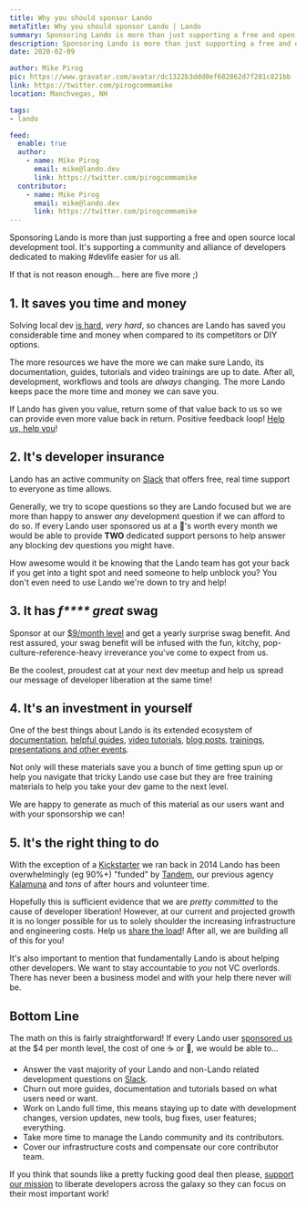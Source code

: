 ```yaml
---
title: Why you should sponsor Lando
metaTitle: Why you should sponsor Lando | Lando
summary: Sponsoring Lando is more than just supporting a free and open source local development tool, it's supporting a community of developers dedicated to making development easier for all of us.
description: Sponsoring Lando is more than just supporting a free and open source local development tool, it's supporting a community of developers dedicated to making development easier for all of us.
date: 2020-02-09

author: Mike Pirog
pic: https://www.gravatar.com/avatar/dc1322b3ddd0ef682862d7f281c821bb
link: https://twitter.com/pirogcommamike
location: Manchvegas, NH

tags:
- lando

feed:
  enable: true
  author:
    - name: Mike Pirog
      email: mike@lando.dev
      link: https://twitter.com/pirogcommamike
  contributor:
    - name: Mike Pirog
      email: mike@lando.dev
      link: https://twitter.com/pirogcommamike
---
```


Sponsoring Lando is more than just supporting a free and open source local development tool. It's supporting a community and alliance of developers dedicated to making #devlife easier for us all.

If that is not reason enough... here are five more ;)

## 1. It saves you time and money

Solving local dev [is hard](/2017/10/23/journey-lando/), _very hard_, so chances are Lando has saved you considerable time and money when compared to its competitors or DIY options.

The more resources we have the more we can make sure Lando, its documentation, guides, tutorials and video trainings are up to date. After all, development, workflows and tools are _always_ changing. The more Lando keeps pace the more time and money we can save you.

If Lando has given you value, return some of that value back to us so we can provide even more value back in return. Positive feedback loop! [Help us, help you](https://www.youtube.com/watch?v=XmlXU4uK5rA)!

## 2. It's developer insurance

Lando has an active community on [Slack](https://launchpass.com/devwithlando) that offers free, real time support to everyone as time allows.

Generally, we try to scope questions so they are Lando focused but we are more than happy to answer _any_ development question if we can afford to do so. If every Lando user sponsored us at a :beer:'s worth every month we would be able to provide **TWO** dedicated support persons to help answer any blocking dev questions you might have.

How awesome would it be knowing that the Lando team has got your back if you get into a tight spot and need someone to help unblock you? You don't even need to use Lando we're down to try and help!

## 3. It has _f**** great_ swag

Sponsor at our [$9/month level](https://lando.dev/sponsor/) and get a yearly surprise swag benefit. And rest assured, your swag benefit will be infused with the fun, kitchy, pop-culture-reference-heavy irreverance you've come to expect from us.

Be the coolest, proudest cat at your next dev meetup and help us spread our message of developer liberation at the same time!

## 4. It's an investment in yourself

One of the best things about Lando is its extended ecosystem of [documentation](https://docs.lando.dev), [helpful guides](https://docs.lando.dev/guides/lando-info.html), [video tutorials](https://www.youtube.com/channel/UCl_QBNuGJNoo7yH-n18K7Kg), [blog posts](https://blog.lando.dev), [trainings, presentations and other events](https://events.lando.dev).

Not only will these materials save you a bunch of time getting spun up or help you navigate that tricky Lando use case but they are free training materials to help you take your dev game to the next level.

We are happy to generate as much of this material as our users want and with your sponsorship we can!

## 5. It's the right thing to do

With the exception of a [Kickstarter](https://www.kickstarter.com/projects/kalabox/kalabox-advanced-web-tools-for-the-people) we ran back in 2014 Lando has been overwhelmingly (eg 90%+) "funded" by [Tandem](https://thinktandem.io), our previous agency [Kalamuna](https://kalamuna.ca) and _tons_ of after hours and volunteer time.

Hopefully this is sufficient evidence that we are _pretty committed_ to the cause of developer liberation! However, at our current and projected growth it is no longer possible for us to solely shoulder the increasing infrastructure and engineering costs. Help us [share the load](https://www.youtube.com/watch?v=wlJgD4GuDVs)! After all, we are building all of this for you!

It's also important to mention that fundamentally Lando is about helping other developers. We want to stay accountable to _you_ not VC overlords. There has never been a business model and with your help there never will be.

## Bottom Line

The math on this is fairly straightforward! If every Lando user [sponsored us](https://lando.dev/sponsor/) at the $4 per month level, the cost of one :coffee: or :beer:, we would be able to...

* Answer the vast majority of your Lando and non-Lando related development questions on [Slack](https://launchpass.com/devwithlando).
* Churn out more guides, documentation and tutorials based on what users need or want.
* Work on Lando full time, this means staying up to date with development changes, version updates, new tools, bug fixes, user features; everything.
* Take more time to manage the Lando community and its contributors.
* Cover our infrastructure costs and compensate our core contributor team.


If you think that sounds like a pretty fucking good deal then please, [support our mission](https://lando.dev/sponsor) to liberate developers across the galaxy so they can focus on their most important work!
